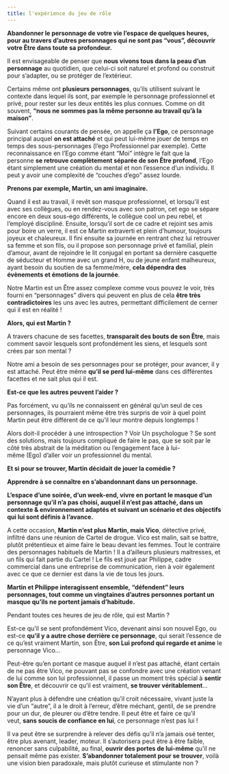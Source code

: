 ```yaml
---
title: l'expérience du jeu de rôle
---
```


**Abandonner le personnage de votre vie l’espace de quelques heures, pour au travers d’autres personnages qui ne sont pas “vous”, découvrir votre Être dans toute sa profondeur.**

Il est envisageable de penser que **nous vivons tous dans la peau d’un personnage** au quotidien, que celui-ci soit naturel et profond ou construit pour s’adapter, ou se protéger de l’extérieur.  

Certains même ont **plusieurs personnages**, qu’ils utilisent suivant le contexte dans lequel ils sont, par exemple le personnage professionnel et privé, pour rester sur les deux entités les plus connues. Comme on dit souvent, **“nous ne sommes pas la même personne au travail qu’à la maison”**.  

Suivant certains courants de pensée, on appelle ça **l’Ego**, ce personnage principal auquel **on est attaché** et qui peut lui-même jouer de temps en temps des sous-personnages (l’ego Professionnel par exemple). Cette reconnaissance en l’Ego comme étant “Moi” intègre le fait que la personne **se retrouve complètement séparée de son Être profond**, l’Ego étant simplement une création du mental et non l’essence d’un individu. Il peut y avoir une complexité de “couches d’ego” assez lourde.  

**Prenons par exemple, Martin, un ami imaginaire.**  

Quand il est au travail, il revêt son masque professionnel, et lorsqu’il est avec ses collègues, ou en rendez-vous avec son patron, cet ego se sépare encore en deux sous-ego différents, le collègue cool un peu rebel, et l’employé discipliné. Ensuite, lorsqu’il sort de ce cadre et rejoint ses amis pour boire un verre, il est ce Martin extraverti et plein d’humour, toujours joyeux et chaleureux. Il fini ensuite sa journée en rentrant chez lui retrouver sa femme et son fils, ou il propose son personnage privé et familial, plein d’amour, avant de rejoindre le lit conjugal en portant sa dernière casquette de séducteur et Homme avec un grand H, ou de jeune enfant malheureux, ayant besoin du soutien de sa femme/mère, **cela dépendra des évènements et émotions de la journée**.  

Notre Martin est un Être assez complexe comme vous pouvez le voir, très fourni en “personnages” divers qui peuvent en plus de cela **être très contradictoires** les uns avec les autres, permettant difficilement de cerner qui il est en réalité !  

**Alors, qui est Martin ?**  

A travers chacune de ses facettes, **transparait des bouts de son Être**, mais comment savoir lesquels sont profondément les siens, et lesquels sont crées par son mental ?  

Notre ami a besoin de ses personnages pour se protéger, pour avancer, il y est attaché. Peut être même **qu’il se perd lui-même** dans ces différentes facettes et ne sait plus qui il est.  

**Est-ce que les autres peuvent l’aider ?**  

Pas forcément, vu qu’ils ne connaissent en général qu’un seul de ces personnages, ils pourraient même être très surpris de voir à quel point Martin peut être différent de ce qu’il leur montre depuis longtemps !  

Alors doit-il procéder à une introspection ? Voir Un psychologue ? Se sont des solutions, mais toujours compliqué de faire le pas, que se soit par le côté très abstrait de la méditation ou l’engagement face à lui-même (Ego) d’aller voir un professionnel du mental.  

**Et si pour se trouver, Martin décidait de jouer la comédie ?**  
 
**Apprendre à se connaître en s’abandonnant dans un personnage.**

**L’espace d’une soirée, d’un week-end, vivre en portant le masque d’un personnage qu’il n’a pas choisi, auquel il n’est pas attaché, dans un contexte & environnement adaptés et suivant un scénario et des objectifs qui lui sont définis à l’avance.**  

A cette occasion, **Martin n’est plus Martin, mais Vico**, détective privé, infiltré dans une réunion de Cartel de drogue. Vico est malin, sait se battre, plutôt prétentieux et aime faire le beau devant les femmes. Tout le contraire des personnages habituels de Martin ! Il a d’ailleurs plusieurs maitresses, et un fils qui fait partie du Cartel ! Le fils est joué par Philippe, cadre commercial dans une entreprise de communication, rien à voir également avec ce que ce dernier est dans la vie de tous les jours.  

 **Martin et Philippe interagissent ensemble, “défendent” leurs personnages, tout comme un vingtaines d’autres personnes portant un masque qu’ils ne portent jamais d’habitude.**  

Pendant toutes ces heures de jeu de rôle, qui est Martin ?  

Est-ce qu’il se sent profondément Vico, devenant ainsi son nouvel Ego, ou est-ce **qu’il y a autre chose derrière ce personnage**, qui serait l’essence de ce qu’est vraiment Martin, son Être, **son Lui profond qui regarde et anime** le personnage Vico…  

Peut-être qu’en portant ce masque auquel il n’est pas attaché, étant certain de ne pas être Vico, ne pouvant pas se confondre avec une création venant de lui comme son lui professionnel, il passe un moment très spécial à **sentir son Être**, et découvrir ce qu’il est vraiment, **se trouver véritablement**…  

N’ayant plus à défendre une création qu’il croit nécessaire, vivant juste la vie d’un “autre”, il a le droit à l’erreur, d’être méchant, gentil, de se prendre pour un dur, de pleurer ou d’être tendre. Il peut être et faire ce qu’il veut, **sans soucis de confiance en lui**, ce personnage n’est pas lui !  

Il va peut être se surprendre à relever des défis qu’il n’a jamais osé tenter, être plus avenant, leader, moteur. Il s’autorisera peut être à être faible, renoncer sans culpabilité, au final, **ouvrir des portes de lui-même** qu’il ne pensait même pas exister. **S’abandonner totalement pour se trouver**, voilà une vision bien paradoxale, mais plutôt curieuse et stimulante non ?